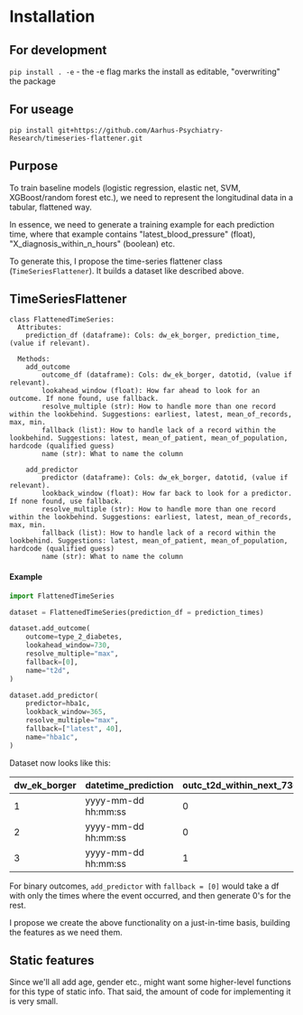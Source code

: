# Installation
## For development
`pip install . -e` - the -e flag marks the install as editable, "overwriting" the package 

## For useage
`pip install git+https://github.com/Aarhus-Psychiatry-Research/timeseries-flattener.git`

## Purpose
To train baseline models (logistic regression, elastic net, SVM, XGBoost/random forest etc.), we need to represent the longitudinal data in a tabular, flattened way. 

In essence, we need to generate a training example for each prediction time, where that example contains "latest_blood_pressure" (float), "X_diagnosis_within_n_hours" (boolean) etc.

To generate this, I propose the time-series flattener class (`TimeSeriesFlattener`). It builds a dataset like described above.

## TimeSeriesFlattener
```
class FlattenedTimeSeries:
  Attributes:
    prediction_df (dataframe): Cols: dw_ek_borger, prediction_time, (value if relevant).

  Methods:
    add_outcome
        outcome_df (dataframe): Cols: dw_ek_borger, datotid, (value if relevant).
        lookahead_window (float): How far ahead to look for an outcome. If none found, use fallback.
        resolve_multiple (str): How to handle more than one record within the lookbehind. Suggestions: earliest, latest, mean_of_records, max, min.
        fallback (list): How to handle lack of a record within the lookbehind. Suggestions: latest, mean_of_patient, mean_of_population, hardcode (qualified guess)
        name (str): What to name the column
    
    add_predictor
        predictor (dataframe): Cols: dw_ek_borger, datotid, (value if relevant).
        lookback_window (float): How far back to look for a predictor. If none found, use fallback.
        resolve_multiple (str): How to handle more than one record within the lookbehind. Suggestions: earliest, latest, mean_of_records, max, min.
        fallback (list): How to handle lack of a record within the lookbehind. Suggestions: latest, mean_of_patient, mean_of_population, hardcode (qualified guess)
        name (str): What to name the column
```

#### Example
```python
import FlattenedTimeSeries

dataset = FlattenedTimeSeries(prediction_df = prediction_times)

dataset.add_outcome(
    outcome=type_2_diabetes,
    lookahead_window=730,
    resolve_multiple="max",
    fallback=[0],
    name="t2d",
)

dataset.add_predictor(
    predictor=hba1c,
    lookback_window=365,
    resolve_multiple="max",
    fallback=["latest", 40],
    name="hba1c",
)
```

Dataset now looks like this:

| dw_ek_borger | datetime_prediction | outc_t2d_within_next_730_days | pred_max_hba1c_within_prev_365_days |
|--------------|---------------------|-------------------------------|-------------------------------------|
| 1            | yyyy-mm-dd hh:mm:ss | 0                             | 48                                  |
| 2            | yyyy-mm-dd hh:mm:ss | 0                             | 40                                  |
| 3            | yyyy-mm-dd hh:mm:ss | 1                             | 44                                  |


For binary outcomes, `add_predictor` with `fallback = [0]` would take a df with only the times where the event occurred, and then generate 0's for the rest. 

I propose we create the above functionality on a just-in-time basis, building the features as we need them.

## Static features
Since we'll all add age, gender etc., might want some higher-level functions for this type of static info. That said, the amount of code for implementing it is very small.